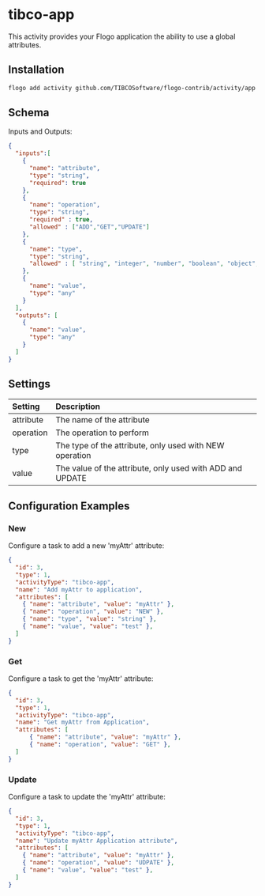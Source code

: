 # tibco-app
This activity provides your Flogo application the ability to use a global attributes.


## Installation

```bash
flogo add activity github.com/TIBCOSoftware/flogo-contrib/activity/app
```

## Schema
Inputs and Outputs:

```json
{
  "inputs":[
    {
      "name": "attribute",
      "type": "string",
      "required": true
    },
    {
      "name": "operation",
      "type": "string",
      "required" : true,
      "allowed" : ["ADD","GET","UPDATE"]
    },
    {
      "name": "type",
      "type": "string",
      "allowed" : [	"string", "integer", "number", "boolean", "object", "array", "params"]
    },
    {
      "name": "value",
      "type": "any"
    }
  ],
  "outputs": [
    {
      "name": "value",
      "type": "any"
    }
  ]
}
```
## Settings
| Setting     | Description    |
|:------------|:---------------|
| attribute   | The name of the attribute |         
| operation   | The operation to perform |
| type        | The type of the attribute, only used with NEW operation |
| value       | The value of the attribute, only used with ADD and UPDATE |
## Configuration Examples
### New
Configure a task to add a new 'myAttr' attribute:

```json
{
  "id": 3,
  "type": 1,
  "activityType": "tibco-app",
  "name": "Add myAttr to application",
  "attributes": [
    { "name": "attribute", "value": "myAttr" },
    { "name": "operation", "value": "NEW" },
    { "name": "type", "value": "string" },
    { "name": "value", "value": "test" },    
  ]
}
```
### Get
Configure a task to get the 'myAttr' attribute:

```json
{
  "id": 3,
  "type": 1,
  "activityType": "tibco-app",
  "name": "Get myAttr from Application",
  "attributes": [
      { "name": "attribute", "value": "myAttr" },
      { "name": "operation", "value": "GET" },
  ]
}
```
### Update
Configure a task to update the 'myAttr' attribute:

```json
{
  "id": 3,
  "type": 1,
  "activityType": "tibco-app",
  "name": "Update myAttr Application attribute",
  "attributes": [
    { "name": "attribute", "value": "myAttr" },
    { "name": "operation", "value": "UDPATE" },
    { "name": "value", "value": "test" },    
  ]
}
```
